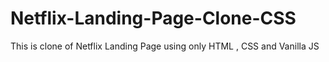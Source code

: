 # Netflix-Landing-Page-Clone-CSS
 This is clone of Netflix Landing Page using only HTML , CSS and Vanilla JS
